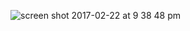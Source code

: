 ![screen shot 2017-02-22 at 9 38 48 pm](https://cloud.githubusercontent.com/assets/25205277/23243874/60c3da6e-f947-11e6-8ca7-61644ad93870.png)
